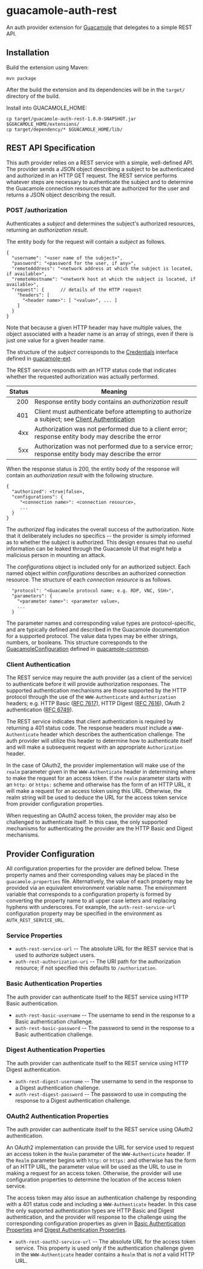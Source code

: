 guacamole-auth-rest
===================

An auth provider extension for [Guacamole](http://guacamole.apache.org) that 
delegates to a simple REST API.

## Installation

Build the extension using Maven:
```
mvn package
```

After the build the extension and its dependencies will be in the `target/`
directory of the build.

Install into GUACAMOLE_HOME:

```
cp target/guacamole-auth-rest-1.0.0-SNAPSHOT.jar $GUACAMOLE_HOME/extensions/
cp target/dependency/* $GUACAMOLE_HOME/lib/
```

## REST API Specification

This auth provider relies on a REST service with a simple, well-defined API.
The provider sends a JSON object describing a subject to be authenticated 
and authorized in an HTTP GET request. The REST service performs whatever steps
are necessary to authenticate the subject and to determine the Guacamole
connection resources that are authorized for the user and returns a JSON 
object describing the result. 

### POST /authorization

Authenticates a _subject_ and determines the subject's authorized resources,
returning an _authorization result_.

The entity body for the request will contain a _subject_ as follows.

```
{
  "username": "<user name of the subject>",
  "password": "<password for the user, if any>",
  "remoteAddress": "<network address at which the subject is located, if available>",
  "remoteHostname": "<network host at which the subject is located, if available>",
  "request": {      // details of the HTTP request
    "headers": [
      "<header name>": [ "<value>", ... ]
    ]
  }
}
```
  
Note that because a given HTTP header may have multiple values, the object
associated with a header name is an array of strings, even if there is just 
one value for a given header name.

The structure of the _subject_ corresponds to the 
[Credentials](http://guacamole.apache.org/doc/guacamole-ext/org/apache/guacamole/net/auth/Credentials.html)
interface defined in [guacamole-ext](http://guacamole.apache.org/doc/guacamole-ext).

The REST service responds with an HTTP status code that indicates whether the
requested authorization was actually performed.

| Status   | Meaning                                                      |
| -------: | ------------------------------------------------------------ |
|   200    | Response entity body contains an _authorization result_      |
|   401    | Client must authenticate before attempting to authorize a subject; see [Client Authentication](#client-authentication)
|   4xx    | Authorization was not performed due to a client error; response entity body may describe the error |
|   5xx    | Authorization was not performed due to a service error; response entity body may describe the error |


When the response status is 200, the entity body of the response will contain
an _authorization result_ with the following structure.

```
{
  "authorized": <true|false>,
  "configurations": {
     "<connection name>": <connection resource>,
     ... 
  }
}
```

The _authorized_ flag indicates the overall success of the authorization. Note
that it deliberately includes no specifics -- the provider is simply informed 
as to whether the subject is authorized. This design ensures that no useful 
information can be leaked through the Guacamole UI that might help a malicious 
person in mounting an attack.

The _configurations_ object is included only for an authorized subject. Each
named object within _configurations_ describes an authorized connection resource.
The structure of each _connection resource_ is as follows.

```
  "protocol": "<Guacamole protocol name; e.g. RDP, VNC, SSH>",
  "parameters": {
    "<parameter name>": <parameter value>,
    ...
  }
```

The parameter names and corresponding value types are protocol-specific, and are 
typically defined and described in the Guacamole documentation for a supported 
protocol. The value data types may be either strings, numbers, or booleans. This
structure corresponds to the [GuacamoleConfiguration](http://guacamole.apache.org/doc/guacamole-common/org/apache/guacamole/protocol/GuacamoleConfiguration.html) defined in 
[guacamole-common](http://guacamole.apache.org/doc/guacamole-common).

### Client Authentication

The REST service may require the auth provider (as a client of the service) to 
authenticate before it will provide authorization responses. The supported 
authentication mechanisms are those supported by the HTTP protocol through the 
use of the `WWW-Authenticate` and `Authorization` headers; e.g. HTTP Basic
([RFC 7617](https://tools.ietf.org/html/rfc7617)), HTTP Digest
([RFC 7616](https://tools.ietf.org/html/rfc7616)), 
OAuth 2 authentication ([RFC 6749](https://tools.ietf.org/html/rfc6749)).

The REST service indicates that client authentication is required by returning
a 401 status code. The response headers _must_ include a `WWW-Authenticate`
header which describes the authentication challenge. The auth provider will 
utilize this header to determine how to authenticate itself and will make a
subsequent request with an appropriate `Authorization` header.

In the case of OAuth2, the provider implementation will make use of the `realm` 
parameter given in the `WWW-Authenticate` header in determining where to make 
the request for an access token. If the `realm` parameter starts with an `http:` 
or `https:` scheme and otherwise has the form of an HTTP URL, it will make a 
request for an access token using this URL. Otherwise, the realm string will be 
used to deduce the URL for the access token service from provider configuration 
properties. 

When requesting an OAuth2 access token, the provider may also be challenged to 
authenticate itself. In this case, the only supported mechanisms for 
authenticating the provider are the HTTP Basic and Digest mechanisms. 


## Provider Configuration

All configuration properties for the provider are defined below. These property
names and their corresponding values may be placed in the `guacamole.properties`
file. Alternatively, the value of each property may be provided via an 
equivalent environment variable name. The environment variable that corresponds
to a configuration property is formed by converting the property name to all 
upper case letters and replacing hyphens with underscores. For example, the
`auth-rest-service-url` configuration property may be specified in the 
environment as `AUTH_REST_SERVICE_URL`.


### Service Properties

* `auth-rest-service-url` -- The absolute URL for the REST service that is used
  to authorize subject users.
* `auth-rest-authorization-uri` -- The URI path for the authorization resource; 
  if not specified this defaults to `/authorization`.

### Basic Authentication Properties

The auth provider can authenticate itself to the REST service using HTTP Basic
authentication.

* `auth-rest-basic-username` -- The username to send in the response to a
  Basic authentication challenge.
* `auth-rest-basic-password` -- The password to send in the response to a
  Basic authentication challenge.

### Digest Authentication Properties

The auth provider can authenticate itself to the REST service using HTTP Digest
authentication.

* `auth-rest-digest-username` -- The username to send in the response to a
  Digest authentication challenge.
* `auth-rest-digest-password` -- The password to use in computing the response
  to a Digest authentication challenge.

### OAuth2 Authentication Properties

The auth provider can authenticate itself to the REST service using OAuth2 
authentication. 

An OAuth2 implementation can provide the URL for service used to request an
access token in the `Realm` parameter of the `WWW-Authenticate` header. If the
`Realm` parameter begins with `http:` or `https:` and otherwise has the form
of an HTTP URL, the parameter value will be used as the URL to use in making 
a request for an access token. Otherwise, the provider will use configuration
properties to determine the location of the access token service. 

The access token may also issue an authentication challenge by responding with
a 401 status code and including a `WWW-Authenticate` header. In this case the
only supported authentication types are HTTP Basic and Digest authentication,
and the provider will response to the challenge using the corresponding 
configuration properties as given in 
[Basic Authentication Properties](#basic-authentication-properties)
and [Digest Authentication Properties](#digest-authentication-properties).

* `auth-rest-oauth2-service-url` -- The absolute URL for the access token 
  service. This property is used only if the authentication challenge given
  in the `WWW-Authenticate` header contains a `Realm` that is *not* a valid
  HTTP URL.
                                              
